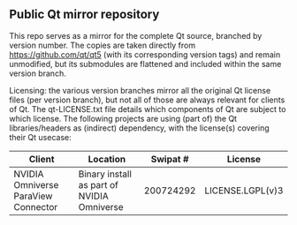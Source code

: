 ## Public Qt mirror repository

This repo serves as a mirror for the complete Qt source, branched by version number. The copies are taken directly from https://github.com/qt/qt5 (with its corresponding version tags) and remain unmodified, but its submodules are flattened and included within the same version branch.

Licensing: the various version branches mirror all the original Qt license files (per version branch), but not all of those are always relevant for clients of Qt. The qt-LICENSE.txt file details which components of Qt are subject to which license. The following projects are using (part of) the Qt libraries/headers as (indirect) dependency, with the license(s) covering their Qt usecase:

| Client                              | Location                                   | Swipat #  | License          |
| ----------------------------------- | ------------------------------------------ | --------- | ---------------- |
| NVIDIA Omniverse ParaView Connector | Binary install as part of NVIDIA Omniverse | 200724292 | LICENSE.LGPL(v)3 |
